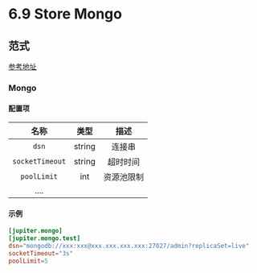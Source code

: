 # 6.9 Store Mongo

## 范式

[参考地址](https://github.com/douyu/jupiter-examples/blob/main/store/mongo/config.toml)

### Mongo

#### 配置项

|      名称       |  类型  |    描述    |
| :-------------: | :----: | :--------: |
|      `dsn`      | string |   连接串   |
| `socketTimeout` | string |  超时时间  |
|   `poolLimit`   |  int   | 资源池限制 |
|      ....       |        |            |

#### 示例

```toml
[jupiter.mongo]
[jupiter.mongo.test]
dsn="mongodb://xxx:xxx@xxx.xxx.xxx.xxx:27027/admin?replicaSet=live"
socketTimeout="3s"
poolLimit=5
```
